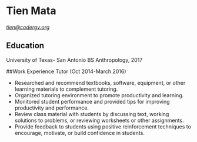 # Tien Mata
*tien@codergv.org*


## Education
University of Texas- San Antonio
BS Anthropology, 2017

##Work Experience
Tutor (Oct 2014-March 2016)
* Researched and recommend textbooks, software, equipment, or other learning materials to complement tutoring.
* Organized tutoring environment to promote productivity and learning.
* Monitored student performance and provided tips for improving productivity and performance.
* Review class material with students by discussing text, working solutions to problems, or reviewing worksheets or other assignments.
* Provide feedback to students using positive reinforcement techniques to encourage, motivate, or build confidence in students.
